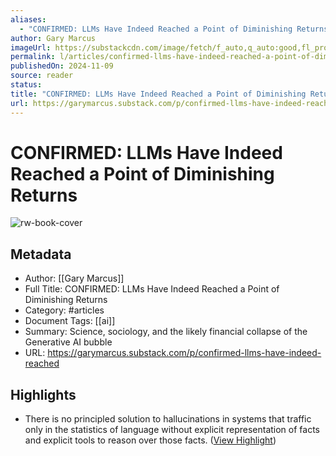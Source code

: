 ```yaml
---
aliases:
  - "CONFIRMED: LLMs Have Indeed Reached a Point of Diminishing Returns"
author: Gary Marcus
imageUrl: https://substackcdn.com/image/fetch/f_auto,q_auto:good,fl_progressive:steep/https%3A%2F%2Fsubstack-post-media.s3.amazonaws.com%2Fpublic%2Fimages%2F23e06827-0a50-4b72-91bb-93da288403d0_1170x1227.jpeg
permalink: l/articles/confirmed-llms-have-indeed-reached-a-point-of-diminishing-returns
publishedOn: 2024-11-09
source: reader
status: 
title: "CONFIRMED: LLMs Have Indeed Reached a Point of Diminishing Returns"
url: https://garymarcus.substack.com/p/confirmed-llms-have-indeed-reached
---
```

# CONFIRMED: LLMs Have Indeed Reached a Point of Diminishing Returns

![rw-book-cover](https://substackcdn.com/image/fetch/f_auto,q_auto:good,fl_progressive:steep/https%3A%2F%2Fsubstack-post-media.s3.amazonaws.com%2Fpublic%2Fimages%2F23e06827-0a50-4b72-91bb-93da288403d0_1170x1227.jpeg)

## Metadata

- Author: [[Gary Marcus]]
- Full Title: CONFIRMED: LLMs Have Indeed Reached a Point of Diminishing Returns
- Category: #articles
- Document Tags: [[ai]]
- Summary: Science, sociology, and the likely financial collapse of the Generative AI bubble
- URL: https://garymarcus.substack.com/p/confirmed-llms-have-indeed-reached

## Highlights

- There is no principled solution to hallucinations in systems that traffic only in the statistics of language without explicit representation of facts and explicit tools to reason over those facts. ([View Highlight](https://read.readwise.io/read/01jcmepg8t38g6wsst02qhb9h2))

